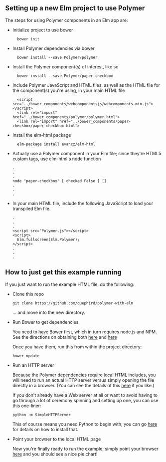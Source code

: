 ## Setting up a new Elm project to use Polymer 

The steps for using Polymer components in an Elm app are:

* Initialize project to use bower

        bower init

* Install Polymer dependencies via bower

        bower install --save Polymer/polymer

* Install the Polymer component(s) of interest, like so

        bower install --save Polymer/paper-checkbox

* Include Polymer JavaScript and HTML files, as well as the
  HTML file for the component(s) you're using, in your main HTML file

		<script src="../bower_components/webcomponentsjs/webcomponents.min.js"></script>
		<link rel="import" href="../bower_components/polymer/polymer.html">
		<link rel="import" href="../bower_components/paper-checkbox/paper-checkbox.html">

* Install the elm-html package

	    elm-package install evancz/elm-html

* Actually use a Polymer component in your Elm file;
  since they're HTML5 custom tags, use elm-html's node function

      .
      .
      .
      node "paper-checkbox" [ checked False ] []
      .
      .
      .

* In your main HTML file, include the following JavaScript to load
  your transpiled Elm file.

      .
      .
      .
      <script src="Polymer.js"></script>
      <script>
        Elm.fullscreen(Elm.Polymer);
      </script>
      .
      .
      .

## How to just get this example running

If you just want to run the example HTML file, do the following:

* Clone this repo

      git clone https://github.com/quephird/polymer-with-elm
      
  ... and move into the new directory.

* Run Bower to get dependencies

  You need to have Bower first, which in turn requires node.js and NPM. See the directions on obtaining both [here](https://nodejs.org/download/) and [here](http://bower.io/#install-bower)
  
  Once you have them, run this from within the project directory:
  
      bower update

* Run an HTTP server

  Because the Polymer dependencies require local HTML includes, you will need to run an actual HTTP server versus simply opening the file directly in a browser. (You can see the details of this [here](https://github.com/Polymer/polymer/issues/1535) if you like.)
  
  If you don't already have a Web server at all or want to avoid having to go through a lot of ceremony spinning and setting up one, you can use this one-liner:
  
      python -m SimpleHTTPServer
      
  This of course means you need Python to begin with; you can go [here](https://www.python.org/downloads/) for details on how to install that.

* Point your browser to the local HTML page

  Now you're finally ready to run the example; simply point your browser [here](htto://localhost:8000/ChartDemo.html) and you should see a nice pie chart!
